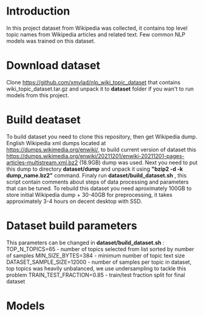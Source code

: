 # Introduction
In this project dataset from Wikipedia was collected, it contains top level topic names from Wikipedia articles and related text. Few common NLP models was trained on this dataset.

# Download dataset
Clone https://github.com/xmvlad/nlp_wiki_topic_dataset that contains wiki_topic_dataset.tar.gz and unpack it to __dataset__ folder if you wan't to run models from this project.

# Build deataset
To build dataset you need to clone this repository, then get Wikipedia dump. English Wikipedia xml dumps located at https://dumps.wikimedia.org/enwiki/, to build current version of dataset this https://dumps.wikimedia.org/enwiki/20211201/enwiki-20211201-pages-articles-multistream.xml.bz2 (18.9GB) dump was used. Next you need to put this dump to directory __dataset/dump__ and unpack it using __"bzip2 -d -k dump_name.bz2"__ command. Finaly run __dataset/build_dataset.sh__ , this script contain comments about steps of data processing and parameters that can be tuned. To rebuild this dataset you need aproximately 100GB to store initial Wikipedia dump + 30-40GB for preprocessing, it takes approximately 3-4 hours on decent desktop with SSD.

# Dataset build parameters
This parameters can be changed in __dataset/build_dataset.sh__ :
TOP_N_TOPICS=65 - number of topics selected from list sorted by number of samples 
MIN_SIZE_BYTES=384 - minimum number of topic text size
DATASET_SAMPLE_SIZE=12000 - number of samples per topic in dataset, top topics was heavily unbalanced, we use undersampling to tackle this problem
TRAIN_TEST_FRACTION=0.85 - train/test fraction split for final dataset

# Models
